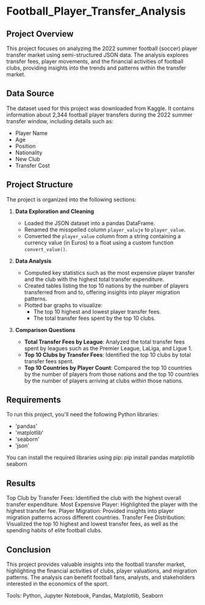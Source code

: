 # Football_Player_Transfer_Analysis

## Project Overview
This project focuses on analyzing the 2022 summer football (soccer) player transfer market using semi-structured JSON data. The analysis explores transfer fees, player movements, and the financial activities of football clubs, providing insights into the trends and patterns within the transfer market.

## Data Source
The dataset used for this project was downloaded from Kaggle. It contains information about 2,344 football player transfers during the 2022 summer transfer window, including details such as:
- Player Name
- Age
- Position
- Nationality
- New Club
- Transfer Cost

## Project Structure
The project is organized into the following sections:

1. **Data Exploration and Cleaning**
    - Loaded the JSON dataset into a pandas DataFrame.
    - Renamed the misspelled column `player_valuje` to `player_value`.
    - Converted the `player_value` column from a string containing a currency value (in Euros) to a float using a custom function `convert_value()`.

2. **Data Analysis**
    - Computed key statistics such as the most expensive player transfer and the club with the highest total transfer expenditure.
    - Created tables listing the top 10 nations by the number of players transferred from and to, offering insights into player migration patterns.
    - Plotted bar graphs to visualize:
        - The top 10 highest and lowest player transfer fees.
        - The total transfer fees spent by the top 10 clubs.

3. **Comparison Questions**
    - **Total Transfer Fees by League**: Analyzed the total transfer fees spent by leagues such as the Premier League, LaLiga, and Ligue 1.
    - **Top 10 Clubs by Transfer Fees**: Identified the top 10 clubs by total transfer fees spent.
    - **Top 10 Countries by Player Count**: Compared the top 10 countries by the number of players from those nations and the top 10 countries by the number of players arriving at clubs within those nations.

## Requirements
To run this project, you'll need the following Python libraries:
- 'pandas'
- 'matplotlib'
- 'seaborn'
- 'json'

You can install the required libraries using pip:
pip install pandas matplotlib seaborn

## Results
Top Club by Transfer Fees: Identified the club with the highest overall transfer expenditure.
Most Expensive Player: Highlighted the player with the highest transfer fee.
Player Migration: Provided insights into player migration patterns across different countries.
Transfer Fee Distribution: Visualized the top 10 highest and lowest transfer fees, as well as the spending habits of elite football clubs.

## Conclusion
This project provides valuable insights into the football transfer market, highlighting the financial activities of clubs, player valuations, and migration patterns. The analysis can benefit football fans, analysts, and stakeholders interested in the economics of the sport.

Tools: Python, Jupyter Notebook, Pandas, Matplotlib, Seaborn

